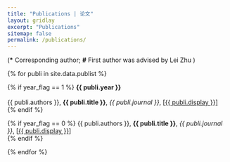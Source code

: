 ```yaml
---
title: "Publications | 论文"
layout: gridlay
excerpt: "Publications"
sitemap: false
permalink: /publications/
---
```


<p></p>

(<b>*</b> Corresponding author; <b>#</b> First author was advised by Lei Zhu )

<p></p>

{% for publi in site.data.publist %}

{% if year_flag == 1 %}
  <b>{{ publi.year }}</b>
  <br />  
  {{ publi.authors }}, <b>{{ publi.title }}</b>, <em>{{  publi.journal }}</em>, [<a href="{{ publi.url }}">{{ publi.display }}]</a>
  <br />
{% endif %}

{% if year_flag == 0 %}
  {{ publi.authors }}, <b>{{ publi.title }}</b>, <em>{{  publi.journal }}</em>, [<a href="{{ publi.url }}">{{ publi.display }}]</a>
  <br />
{% endif %}

{% endfor %}

